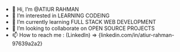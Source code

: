 - 👋 Hi, I’m @ATIUR RAHMAN
- 👀 I’m interested in LEARNING CODEING
- 🌱 I’m currently learning FULL STACK WEB DEVELOPMENT
- 💞️ I’m looking to collaborate on OPEN SOURCE PROJECTS
- 📫 How to reach me : (LinkedIn) => {linkedin.com/in/atiur-rahman-97639a2a2}

<!---
XTIUR/XTIUR is a ✨ special ✨ repository because its `README.md` (this file) appears on your GitHub profile.
You can click the Preview link to take a look at your changes.
--->
